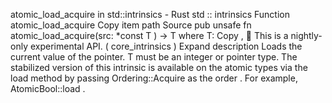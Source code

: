atomic_load_acquire in std::intrinsics - Rust
std
::
intrinsics
Function
atomic_load_acquire
Copy item path
Source
pub unsafe fn atomic_load_acquire<T>(src:
*const T
) -> T
where
    T:
Copy
,
🔬
This is a nightly-only experimental API. (
core_intrinsics
)
Expand description
Loads the current value of the pointer.
T
must be an integer or pointer type.
The stabilized version of this intrinsic is available on the
atomic
types via the
load
method by passing
Ordering::Acquire
as the
order
. For example,
AtomicBool::load
.